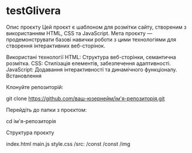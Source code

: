 # testGlivera

Опис проєкту
Цей проєкт є шаблоном для розмітки сайту, створеним з використанням HTML, CSS та JavaScript. Мета проєкту — продемонструвати базові навички роботи з цими технологіями для створення інтерактивних веб-сторінок.

Використані технології
HTML: Структура веб-сторінки, семантична розмітка.
CSS: Стилізація елементів, забезпечення адаптивності.
JavaScript: Додавання інтерактивності та динамічного функціоналу.
Встановлення

Клонуйте репозиторій:

git clone https://github.com/ваш-юзернейм/ім'я-репозиторія.git

Перейдіть до папки з проєктом:

cd ім'я-репозиторія

Структура проєкту

index.html
main.js
style.css
/src:
/const
/const
/img
